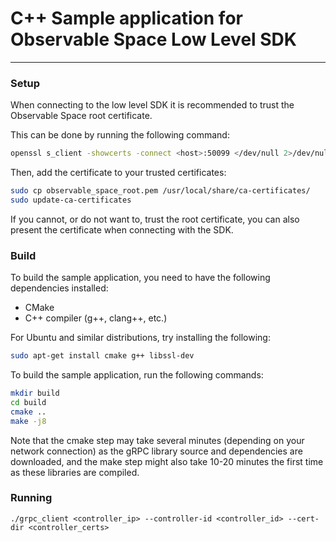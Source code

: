 # C++ Sample application for Observable Space Low Level SDK

---

### Setup

When connecting to the low level SDK it is recommended to trust the Observable Space root certificate.

This can be done by running the following command:

```bash
openssl s_client -showcerts -connect <host>:50099 </dev/null 2>/dev/null | openssl x509 -outform PEM > observable_space_root.pem
```

Then, add the certificate to your trusted certificates:

```bash
sudo cp observable_space_root.pem /usr/local/share/ca-certificates/
sudo update-ca-certificates
```

If you cannot, or do not want to, trust the root certificate, you can also present the certificate when connecting with the SDK.

### Build

To build the sample application, you need to have the following dependencies installed:
- CMake
- C++ compiler (g++, clang++, etc.)

For Ubuntu and similar distributions, try installing the following:

```bash
sudo apt-get install cmake g++ libssl-dev
```

To build the sample application, run the following commands:

```bash
mkdir build
cd build
cmake ..
make -j8
```

Note that the cmake step may take several minutes (depending on your network connection) as the gRPC library source and dependencies are downloaded, and
the make step might also take 10-20 minutes the first time as these libraries 
are compiled.

### Running

```
./grpc_client <controller_ip> --controller-id <controller_id> --cert-dir <controller_certs>
```
